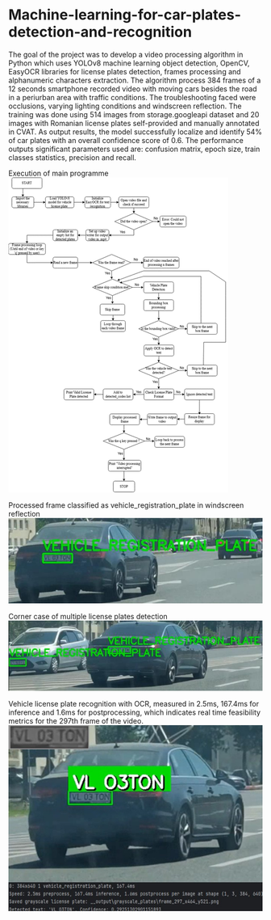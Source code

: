 # Machine-learning-for-car-plates-detection-and-recognition

The goal of the project was to develop a video processing algorithm in Python which uses YOLOv8 machine learning object detection, OpenCV, EasyOCR libraries for license plates detection, frames processing and alphanumeric characters extraction.
The algorithm process 384 frames of a 12 seconds smartphone recorded video with moving cars besides the road in a periurban area with traffic conditions. The troubleshooting faced were occlusions, varying lighting conditions and windscreen reflection. The training was done using 514 images from storage.googleapi dataset and 20 images with Romanian license plates self-provided and manually annotated in CVAT. As output results, the model successfully localize and identify 54% of car plates with an overall confidence score of 0.6. The performance outputs significant parameters used are: confusion matrix, epoch size, train classes statistics, precision and recall. 

Execution of main programme
![image alt](https://github.com/MaxD20/Machine-learning-for-car-plates-detection-and-recognition/blob/main/execution_main_programme.png?raw=true)

Processed frame classified as vehicle_registration_plate in windscreen reflection
![image alt](https://github.com/MaxD20/Machine-learning-for-car-plates-detection-and-recognition/blob/main/m1.jpg?raw=true)

Corner case of multiple license plates detection
![image alt](https://github.com/MaxD20/Machine-learning-for-car-plates-detection-and-recognition/blob/main/m2.jpg?raw=true)

Vehicle license plate recognition with OCR, measured in 2.5ms, 167.4ms for inference and 1.6ms for postprocessing, which indicates real time feasibility metrics for the 297th frame of the video.
![image alt](https://github.com/MaxD20/Machine-learning-for-car-plates-detection-and-recognition/blob/main/m3.jpg?raw=true)


